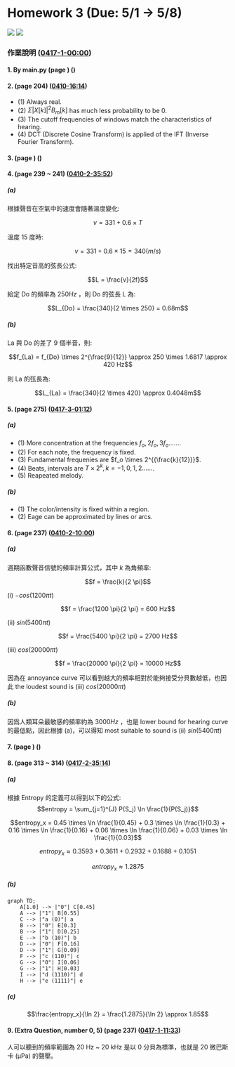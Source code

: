 # Homework 3 (Due: 5/1 -> 5/8)
![](https://img.shields.io/badge/Name-林昕鋭-blue?logo=apple)
![](https://img.shields.io/badge/ID-ntnu41047035S-blue?logo=apple) 

### 作業說明 ([0417-1-00:00](https://cool.ntu.edu.tw/courses/34012/modules/items/1515787))

#### 1. By main.py (page ) ([]())

#### 2. (page 204) ([0410-16:14](https://cool.ntu.edu.tw/courses/34012/modules/items/1509398))

- (1) Always real.
- (2) $\Sigma |X[k]|^2 B_m[k]$ has much less probability to be 0.
- (3) The cutoff frequencies of windows match the characteristics of hearing.
- (4) DCT (Discrete Cosine Transform) is applied of the IFT (Inverse Fourier Transform).
    
#### 3. (page ) ([]())

#### 4. (page 239 ~ 241) ([0410-2-35:52](https://cool.ntu.edu.tw/courses/34012/modules/items/1509399))

##### (a)

根據聲音在空氣中的速度會隨著溫度變化:

$$v = 331 + 0.6 \times T$$

溫度 15 度時:

$$v = 331 + 0.6 \times 15 = 340(m/s)$$

找出特定音高的弦長公式:

$$L = \frac{v}{2f}$$

給定 Do 的頻率為 $250 Hz$ ，則 Do 的弦長 L 為:

$$L_{Do} = \frac{340}{2 \times 250} = 0.68m$$

##### (b)

La 與 Do 的差了 9 個半音，則:

$$f_{La} = f_{Do} \times 2^{\frac{9}{12}} \approx 250 \times 1.6817 \approx 420 Hz$$

則 La 的弦長為:

$$L_{La} = \frac{340}{2 \times 420} \approx 0.4048m$$

#### 5. (page 275) ([0417-3-01:12](https://cool.ntu.edu.tw/courses/34012/modules/items/1515790))

##### (a)

- (1) More concentration at the frequencies $f_o, 2f_o, 3f_o \text{......}$.
- (2) For each note, the frequency is fixed.
- (3) Fundamental frequenies are $f_o \times 2^{{\frac{k}{12}}}$.
- (4) Beats, intervals are $T \times 2^k , k = -1, 0, 1, 2 \text{......}$.
- (5) Reapeated melody.

##### (b)

- (1) The color/intensity is fixed within a region.
- (2) Eage can be approximated by lines or arcs.

#### 6. (page 237) ([0410-2-10:00](https://cool.ntu.edu.tw/courses/34012/modules/items/1509399))

##### (a)

週期函數聲音信號的頻率計算公式，其中 $k$ 為角頻率:

$$f = \frac{k}{2 \pi}$$

(i) $-cos(1200 \pi t)$

$$f = \frac{1200 \pi}{2 \pi} = 600 Hz$$

(ii) $sin(5400 \pi t)$

$$f = \frac{5400 \pi}{2 \pi} = 2700 Hz$$

(iii) $cos(20000 \pi t)$

$$f = \frac{20000 \pi}{2 \pi} = 10000 Hz$$

因為在 annoyance curve 可以看到越大的頻率相對於能夠接受分貝數越低，也因此 the loudest sound is (iii) $cos(20000 \pi t)$

##### (b)

因爲人類耳朵最敏感的頻率約為 $3000 Hz$ ，也是 lower bound for hearing curve 的最低點，因此根據 (a)，可以得知 most suitable to sound is (ii) $sin(5400 \pi t)$

#### 7. (page ) ([]())
  
#### 8. (page 313 ~ 314) ([0417-2-35:14](https://cool.ntu.edu.tw/courses/34012/modules/items/1515788))

##### (a)

根據 Entropy 的定義可以得到以下的公式:
$$entropy = \sum_{j=1}^{J} P(S_j) \ln \frac{1}{P(S_j)}$$

$$entropy_x = 0.45 \times \ln \frac{1}{0.45} + 0.3 \times \ln \frac{1}{0.3} + 0.16 \times \ln \frac{1}{0.16} + 0.06 \times \ln \frac{1}{0.06} + 0.03 \times \ln \frac{1}{0.03}$$

$$entropy_x \approx 0.3593 + 0.3611 + 0.2932 + 0.1688 + 0.1051$$

$$entropy_x \approx 1.2875$$

##### (b)

```mermaid
graph TD;
    A[1.0] --> |"0"| C[0.45]
    A --> |"1"| B[0.55]
    C --> |"a (0)"| a
    B --> |"0"| E[0.3]
    B --> |"1"| D[0.25]
    E --> |"b (10)"| b
    D --> |"0"| F[0.16]
    D --> |"1"| G[0.09]
    F --> |"c (110)"| c
    G --> |"0"| I[0.06]
    G --> |"1"| H[0.03]
    I --> |"d (1110)"| d
    H --> |"e (1111)"| e
```

##### (c)

$$\frac{entropy_x}{\ln 2} = \frac{1.2875}{\ln 2} \approx 1.85$$

#### 9. (Extra Question, number 0, 5) (page 237) ([0417-1-11:33](https://cool.ntu.edu.tw/courses/34012/modules/items/1515787))

人可以聽到的頻率範圍為 20 Hz ~ 20 kHz 是以 0 分貝為標準，也就是 20 微巴斯卡 (µPa) 的聲壓。
